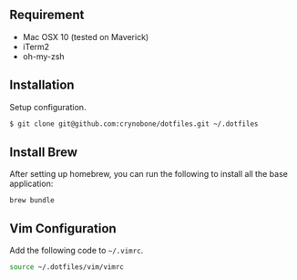 ## Requirement

* Mac OSX 10 (tested on Maverick)
* iTerm2
* oh-my-zsh

## Installation

Setup configuration.

```bash
$ git clone git@github.com:crynobone/dotfiles.git ~/.dotfiles
```

## Install Brew

After setting up homebrew, you can run the following to install all the base application:

```
brew bundle
```

## Vim Configuration

Add the following code to `~/.vimrc`.

```bash
source ~/.dotfiles/vim/vimrc
```

